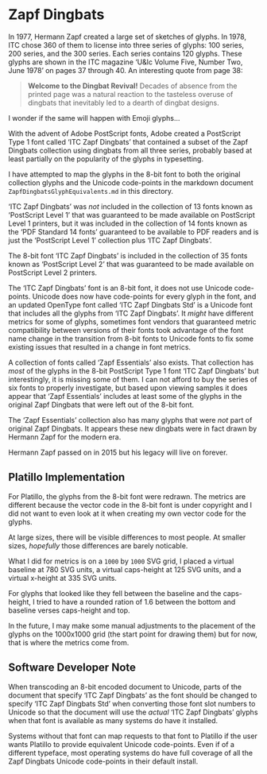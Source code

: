 Zapf Dingbats
=============

In 1977, Hermann Zapf created a large set of sketches of glyphs. In 1978, ITC
chose 360 of them to license into three series of glyphs: 100 series, 200
series, and the 300 series. Each series contains 120 glyphs. These glyphs are
shown in the ITC magazine ‘U&lc Volume Five, Number Two, June 1978’ on pages
37 through 40. An interesting quote from page 38:

> __Welcome to the Dingbat Revival!__ Decades of absence from the printed page
> was a natural reaction to the tasteless overuse of dingbats that inevitably
> led to a dearth of dingbat designs.

I wonder if the same will happen with Emoji glyphs...

With the advent of Adobe PostScript fonts, Adobe created a PostScript Type 1
font called ‘ITC Zapf Dingbats’ that contained a subset of the Zapf Dingbats
collection using dingbats from all three series, probably based at least
partially on the popularity of the glyphs in typesetting.

I have attempted to map the glyphs in the 8-bit font to both the original
collection glyphs and the Unicode code-points in the markdown document
`ZapfDingbatsGlyphEquivalents.md` in this directory.

‘ITC Zapf Dingbats’ was *not* included in the collection of 13 fonts known as
‘PostScript Level 1’ that was guaranteed to be made available on PostScript
Level 1 printers, but it was included in the collection of 14 fonts known as
the ‘PDF Standard 14 fonts’ guaranteed to be available to PDF readers and is
just the ‘PostScript Level 1’ collection plus ‘ITC Zapf Dingbats’.

The 8-bit font ‘ITC Zapf Dingbats’ is included in the collection of 35 fonts
known as ‘PostScript Level 2’ that was guaranteed to be made available on
PostScript Level 2 printers.

The ‘ITC Zapf Dingbats’ font is an 8-bit font, it does not use Unicode
code-points. Unicode does now have code-points for every glyph in the font, and
an updated OpenType font called ‘ITC Zapf Dingbats Std’ is a Unicode font that
includes all the glyphs from ‘ITC Zapf Dingbats’. It *might* have different
metrics for some of glyphs, sometimes font vendors that guaranteed metric
compatibility between versions of their fonts took advantage of the font name
change in the transition from 8-bit fonts to Unicode fonts to fix some existing
issues that resulted in a change in font metrics.

A collection of fonts called ‘Zapf Essentials’ also exists. That collection has
*most* of the glyphs in the 8-bit PostScript Type 1 font ‘ITC Zapf Dingbats’ but
interestingly, it is missing some of them. I can not afford to buy the series of
six fonts to properly investigate, but based upon viewing samples it does appear
that ‘Zapf Essentials’ includes at least some of the glyphs in the original Zapf
Dingbats that were left out of the 8-bit font.

The ‘Zapf Essentials’ collection also has many glyphs that were *not* part of
original Zapf Dingbats. It appears these new dingbats were in fact drawn by
Hermann Zapf for the modern era.

Hermann Zapf passed on in 2015 but his legacy will live on forever.


Platillo Implementation
-----------------------

For Platillo, the glyphs from the 8-bit font were redrawn. The metrics are
different because the vector code in the 8-bit font is under copyright and I
did not want to even look at it when creating my own vector code for the glyphs.

At large sizes, there will be visible differences to most people. At smaller
sizes, *hopefully* those differences are barely noticable.

What I did for metrics is on a `1000` by `1000` SVG grid, I placed a virtual
baseline at 780 SVG units, a virtual caps-height at 125 SVG units, and a virtual
x-height at 335 SVG units.

For glyphs that looked like they fell between the baseline and the caps-height,
I tried to have a rounded ration of 1.6 between the bottom and baseline verses
caps-height and top.

In the future, I may make some manual adjustments to the placement of the glyphs
on the 1000x1000 grid (the start point for drawing them) but for now, that is
where the metrics come from.


Software Developer Note
-----------------------

When transcoding an 8-bit encoded document to Unicode, parts of the document
that specify ‘ITC Zapf Dingbats’ as the font should be changed to specify
‘ITC Zapf Dingbats Std’ when converting those font slot numbers to Unicode so
that the document will use the *actual* ‘ITC Zapf Dingbats’ glyphs when that
font is available as many systems do have it installed.

Systems without that font can map requests to that font to Platillo if the user
wants Platillo to provide equivalent Unicode code-points. Even if of a different
typeface, most operating systems do have full coverage of all the Zapf Dingbats
Unicode code-points in their default install.

